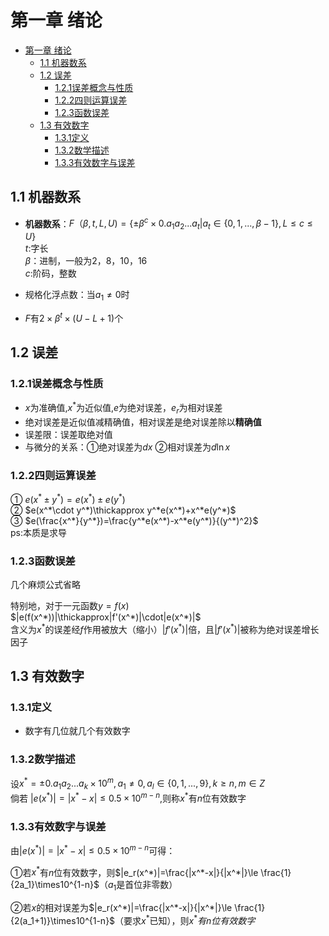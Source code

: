 # 第一章 绪论
- [第一章 绪论](#第一章-绪论)
  - [1.1 机器数系](#11-机器数系)
  - [1.2 误差](#12-误差)
    - [1.2.1误差概念与性质](#121误差概念与性质)
    - [1.2.2四则运算误差](#122四则运算误差)
    - [1.2.3函数误差](#123函数误差)
  - [1.3 有效数字](#13-有效数字)
    - [1.3.1定义](#131定义)
    - [1.3.2数学描述](#132数学描述)
    - [1.3.3有效数字与误差](#133有效数字与误差)

## 1.1 机器数系
* **机器数系**：$F（\beta,t,L,U)=\{\pm\beta^c\times0.a_1a_2...a_t|a_t\in\{0,1,...,\beta-1\},L\le c\le U\}$  
$t$:字长  
$\beta$：进制，一般为2，8，10，16  
$c$:阶码，整数

* 规格化浮点数：当$a_1\neq0$时

* $F$有$2\times\beta^t\times(U-L+1)$个


## 1.2 误差
### 1.2.1误差概念与性质
* $x$为准确值,$x^*$为近似值,$e$为绝对误差，$e_r$为相对误差
* 绝对误差是近似值减精确值，相对误差是绝对误差除以**精确值**
* 误差限：误差取绝对值
* 与微分的关系：①绝对误差为$dx$ ②相对误差为$d\ln x$  
  

### 1.2.2四则运算误差
① $e(x^*\pm y^*)=e(x^*)\pm e(y^*)$  
② $e(x^*\cdot y^*)\thickapprox y^*e(x^*)+x^*e(y^*)$  
③ $e(\frac{x^*}{y^*})=\frac{y^*e(x^*)-x^*e(y^*)}{(y^*)^2}$  
ps:本质是求导

### 1.2.3函数误差
几个麻烦公式省略  

特别地，对于一元函数$y=f(x)$  
$|e(f(x^*))|\thickapprox|f'(x^*)|\cdot|e(x^*)|$  
含义为$x^*$的误差经$f$作用被放大（缩小）$|f'(x^*)|$倍，且$|f'(x^*)|$被称为绝对误差增长因子  


## 1.3 有效数字
### 1.3.1定义
* 数字有几位就几个有效数字

### 1.3.2数学描述
设$x^*=\pm 0.a_1a_2...a_k\times10^m,a_1\neq0,a_l\in\{0,1,...,9\},k\ge n,m\in Z$  
倘若 $|e(x^*)|=|x^*-x|\le0.5\times10^{m-n}$,则称$x^*$有$n$位有效数字

### 1.3.3有效数字与误差
由$|e(x^*)|=|x^*-x|\le0.5\times10^{m-n}$可得：  

①若$x^*$有$n$位有效数字，则$|e_r(x^*)|=\frac{|x^*-x|}{|x^*|}\le \frac{1}{2a_1}\times10^{1-n}$（$a_1$是首位非零数）

②若$x$的相对误差为$|e_r(x^*)|=\frac{|x^*-x|}{|x^*|}\le \frac{1}{2(a_1+1)}\times10^{1-n}$（要求$x^*$已知），则$x^*有n位有效数字$